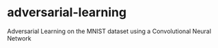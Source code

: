 # adversarial-learning
Adversarial Learning on the MNIST dataset using a Convolutional Neural Network
